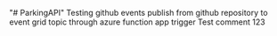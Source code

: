 "# ParkingAPI" 
Testing github events publish from github repository to event grid topic through azure function app trigger
Test comment 123
